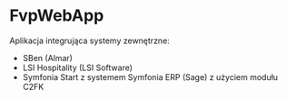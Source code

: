 # FvpWebApp
Aplikacja integrująca systemy zewnętrzne:
  - SBen (Almar)
  - LSI Hospitality (LSI Software)
  - Symfonia Start
z systemem Symfonia ERP (Sage) z użyciem modułu C2FK
